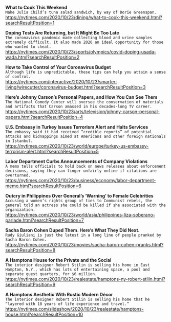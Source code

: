 **What to Cook This Weekend**\
`Make Julia Child’s tuna salad sandwich, by way of Dorie Greenspan.`\
https://nytimes.com/2020/10/23/dining/what-to-cook-this-weekend.html?searchResultPosition=1

**Doping Tests Are Returning, but It Might Be Too Late**\
`The coronavirus pandemic made collecting blood and urine samples extremely difficult. It also made 2020 an ideal opportunity for those who wanted to cheat.`\
https://nytimes.com/2020/10/23/sports/olympics/covid-doping-usada-wada.html?searchResultPosition=2

**How to Take Control of Your Coronavirus Budget**\
`Although life is unpredictable, these tips can help you attain a sense of control.`\
https://nytimes.com/interactive/2020/10/23/smarter-living/wirecutter/coronavirus-budget.html?searchResultPosition=3

**Here’s Johnny Carson’s Personal Papers, and How You Can See Them**\
`The National Comedy Center will oversee the conservation of materials and artifacts that Carson amassed in his decades-long TV career.`\
https://nytimes.com/2020/10/23/arts/television/johnny-carson-personal-papers.html?searchResultPosition=4

**U.S. Embassy in Turkey Issues Terrorism Alert and Halts Services**\
`The embassy said it had received “credible reports” of potential attacks and kidnappings aimed at Americans and other foreign nationals in Istanbul.`\
https://nytimes.com/2020/10/23/world/europe/turkey-us-embassy-terrorism-alert.html?searchResultPosition=5

**Labor Department Curbs Announcements of Company Violations**\
`A memo tells officials to hold back on news releases about enforcement decisions, saying they can linger unfairly online if citations are overturned.`\
https://nytimes.com/2020/10/23/business/economy/labor-department-memo.html?searchResultPosition=6

**Outcry in Philippines Over General’s ‘Warning’ to Female Celebrities**\
`Accusing a women’s rights group of ties to Communist rebels, the general told an actress she could be killed if she associated with the organization.`\
https://nytimes.com/2020/10/23/world/asia/philippines-liza-soberano-parlade.html?searchResultPosition=7

**Sacha Baron Cohen Duped Them. Here’s What They Did Next.**\
`Rudy Giuliani is just the latest in a long line of people pranked by Sacha Baron Cohen.`\
https://nytimes.com/2020/10/23/movies/sacha-baron-cohen-pranks.html?searchResultPosition=8

**A Hamptons House for the Private and the Social**\
`The interior designer Robert Stilin is selling his home in East Hampton, N.Y., which has lots of entertaining space, a pool and separate guest quarters, for $6 million.`\
https://nytimes.com/2020/10/23/realestate/hamptons-ny-robert-stilin.html?searchResultPosition=9

**A Hamptons Aesthetic With Rustic Modern Décor**\
`The interior designer Robert Stilin is selling his home that he “layered with 18 years of life experience and travel.”`\
https://nytimes.com/slideshow/2020/10/23/realestate/hamptons-house.html?searchResultPosition=10

